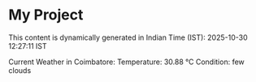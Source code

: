 # My Project

This content is dynamically generated in Indian Time (IST): 2025-10-30 12:27:11 IST


Current Weather in Coimbatore:
Temperature: 30.88 °C
Condition: few clouds
